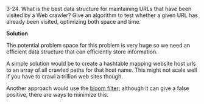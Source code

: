 3-24. What is the best data structure for maintaining URLs that have been visited by a Web crawler? Give an algorithm to test whether a given URL has already been visited, optimizing both space and time.

**Solution**

The potential problem space for this problem is very huge so we need an efficient data structure that can efficiently store information.

A simple solution would be to create a hashtable mapping website host urls to an array of all crawled paths for that host name. This might not scale well if you have to crawl a trillion web sites though.

Another approach would use the [bloom filter](https://en.wikipedia.org/wiki/Bloom_filter); although it can give a false positive, there are ways to minimize this.